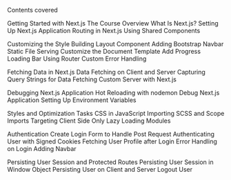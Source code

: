 Contents covered

Getting Started with Next.js
    The Course Overview
    What Is Next.js?
    Setting Up Next.js Application
    Routing in Next.js
    Using Shared Components


Customizing the Style
    Building Layout Component
    Adding Bootstrap Navbar
    Static File Serving
    Customize the Document Template
    Add Progress Loading Bar Using Router
    Custom Error Handling

Fetching Data in Next.js
    Data Fetching on Client and Server
    Capturing Query Strings for Data Fetching
    Custom Server with Next.js

Debugging Next.js Application
    Hot Reloading with nodemon
    Debug Next.js Application
    Setting Up Environment Variables

Styles and Optimization Tasks
    CSS in JavaScript
    Importing SCSS and Scope Imports
    Targeting Client Side Only
    Lazy Loading Modules

Authentication
    Create Login Form to Handle Post Request
    Authenticating User with Signed Cookies
    Fetching User Profile after Login
    Error Handling on Login
    Adding Navbar

Persisting User Session and Protected Routes
    Persisting User Session in Window Object
    Persisting User on Client and Server
    Logout User